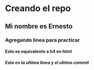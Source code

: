 # Creando el repo 
## Mi nombre es Ernesto
### Agregando linea para practicar
#### Esto es equivalente a h4 en html
##### Esto es la ultima linea y el ultimo commit